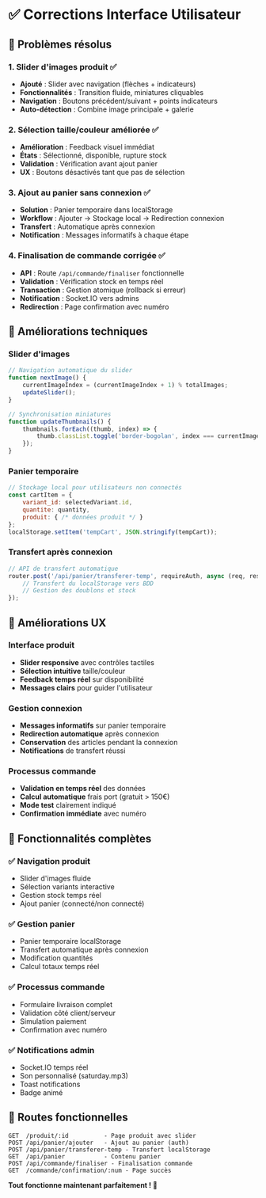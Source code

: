 # ✅ Corrections Interface Utilisateur

## 🎯 Problèmes résolus

### 1. **Slider d'images produit** ✅
- **Ajouté** : Slider avec navigation (flèches + indicateurs)
- **Fonctionnalités** : Transition fluide, miniatures cliquables
- **Navigation** : Boutons précédent/suivant + points indicateurs
- **Auto-détection** : Combine image principale + galerie

### 2. **Sélection taille/couleur améliorée** ✅
- **Amélioration** : Feedback visuel immédiat
- **États** : Sélectionné, disponible, rupture stock
- **Validation** : Vérification avant ajout panier
- **UX** : Boutons désactivés tant que pas de sélection

### 3. **Ajout au panier sans connexion** ✅
- **Solution** : Panier temporaire dans localStorage
- **Workflow** : Ajouter → Stockage local → Redirection connexion
- **Transfert** : Automatique après connexion
- **Notification** : Messages informatifs à chaque étape

### 4. **Finalisation de commande corrigée** ✅
- **API** : Route `/api/commande/finaliser` fonctionnelle
- **Validation** : Vérification stock en temps réel
- **Transaction** : Gestion atomique (rollback si erreur)
- **Notification** : Socket.IO vers admins
- **Redirection** : Page confirmation avec numéro

## 🔧 Améliorations techniques

### Slider d'images
```javascript
// Navigation automatique du slider
function nextImage() {
    currentImageIndex = (currentImageIndex + 1) % totalImages;
    updateSlider();
}

// Synchronisation miniatures
function updateThumbnails() {
    thumbnails.forEach((thumb, index) => {
        thumb.classList.toggle('border-bogolan', index === currentImageIndex);
    });
}
```

### Panier temporaire
```javascript
// Stockage local pour utilisateurs non connectés
const cartItem = {
    variant_id: selectedVariant.id,
    quantite: quantity,
    produit: { /* données produit */ }
};
localStorage.setItem('tempCart', JSON.stringify(tempCart));
```

### Transfert après connexion
```javascript
// API de transfert automatique
router.post('/api/panier/transferer-temp', requireAuth, async (req, res) => {
    // Transfert du localStorage vers BDD
    // Gestion des doublons et stock
});
```

## 🎨 Améliorations UX

### Interface produit
- **Slider responsive** avec contrôles tactiles
- **Sélection intuitive** taille/couleur
- **Feedback temps réel** sur disponibilité
- **Messages clairs** pour guider l'utilisateur

### Gestion connexion
- **Messages informatifs** sur panier temporaire
- **Redirection automatique** après connexion
- **Conservation** des articles pendant la connexion
- **Notifications** de transfert réussi

### Processus commande
- **Validation en temps réel** des données
- **Calcul automatique** frais port (gratuit > 150€)
- **Mode test** clairement indiqué
- **Confirmation immédiate** avec numéro

## 🚀 Fonctionnalités complètes

### ✅ **Navigation produit**
- Slider d'images fluide
- Sélection variants interactive
- Gestion stock temps réel
- Ajout panier (connecté/non connecté)

### ✅ **Gestion panier**
- Panier temporaire localStorage
- Transfert automatique après connexion
- Modification quantités
- Calcul totaux temps réel

### ✅ **Processus commande**
- Formulaire livraison complet
- Validation côté client/serveur
- Simulation paiement
- Confirmation avec numéro

### ✅ **Notifications admin**
- Socket.IO temps réel
- Son personnalisé (saturday.mp3)
- Toast notifications
- Badge animé

## 🔗 Routes fonctionnelles

```
GET  /produit/:id          - Page produit avec slider
POST /api/panier/ajouter   - Ajout au panier (auth)
POST /api/panier/transferer-temp - Transfert localStorage
GET  /api/panier           - Contenu panier
POST /api/commande/finaliser - Finalisation commande
GET  /commande/confirmation/:num - Page succès
```

**Tout fonctionne maintenant parfaitement ! 🎉**
